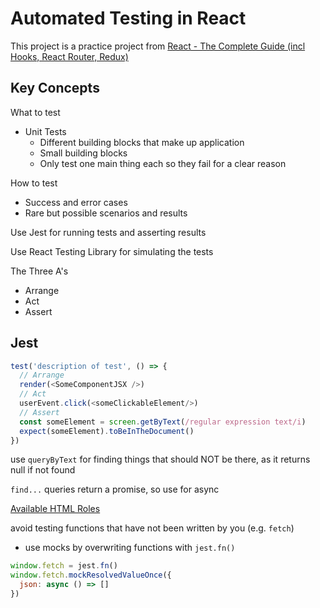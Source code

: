 # Automated Testing in React

This project is a practice project from [React - The Complete Guide (incl Hooks, React Router, Redux)](https://www.udemy.com/course/react-the-complete-guide-incl-redux/)

## Key Concepts

What to test
- Unit Tests
  - Different building blocks that make up application
  - Small building blocks
  - Only test one main thing each so they fail for a clear reason

How to test
- Success and error cases 
- Rare but possible scenarios and results

Use Jest for running tests and asserting results

Use React Testing Library for simulating the tests

The Three A's
- Arrange
- Act
- Assert

## Jest

```js
test('description of test', () => {
  // Arrange
  render(<SomeComponentJSX />)
  // Act
  userEvent.click(<someClickableElement/>)
  // Assert
  const someElement = screen.getByText(/regular expression text/i)
  expect(someElement).toBeInTheDocument()
})
```

use `queryByText` for finding things that should NOT be there, as it returns null if not found

`find...` queries return a promise, so use for async

[Available HTML Roles](https://www.w3.org/TR/html-aria/#docconformance)

avoid testing functions that have not been written by you (e.g. `fetch`)
- use mocks by overwriting functions with `jest.fn()`

```js
window.fetch = jest.fn()
window.fetch.mockResolvedValueOnce({
  json: async () => []
})
```

